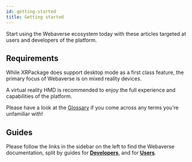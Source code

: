 ```yaml
---
id: getting-started
title: Getting started
---
```


Start using the Webaverse ecosystem today with these articles targeted at users and developers of the platform.

## Requirements

While XRPackage does support desktop mode as a first class feature, the primary focus of Webaverse is on mixed reality devices.

A virtual reality HMD is recommended to enjoy the full experience and capabilities of the platform.

Please have a look at the [Glossary](glossary.md) if you come across any terms you're unfamiliar with!

## Guides

Please follow the links in the sidebar on the left to find the Webaverse documentation, split by guides for [**Developers**](./dev-guides/index.md), and for [**Users**](./user-guides/index.md).
